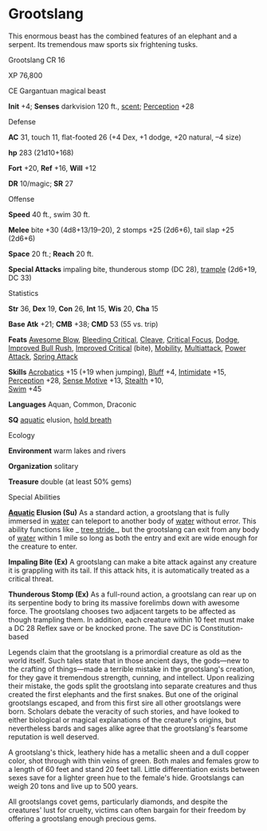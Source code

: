 # Grootslang

This enormous beast has the combined features of an elephant and a serpent. Its tremendous maw sports six frightening tusks.

Grootslang CR 16

XP 76,800

CE Gargantuan magical beast

**Init** +4; **Senses** darkvision 120 ft., [scent](monsters/universalMonsterRules.md#_scent); [Perception](skills/perception.md#_perception) +28

Defense

**AC** 31, touch 11, flat-footed 26 (+4 Dex, +1 dodge, +20 natural, –4 size)

**hp** 283 (21d10+168)

**Fort** +20, **Ref** +16, **Will** +12

**DR** 10/magic; **SR** 27

Offense

**Speed** 40 ft., swim 30 ft.

**Melee** bite +30 (4d8+13/19–20), 2 stomps +25 (2d6+6), tail slap +25 (2d6+6)

**Space** 20 ft.; **Reach** 20 ft.

**Special Attacks** impaling bite, thunderous stomp (DC 28), [trample](monsters/universalMonsterRules.md#_trample) (2d6+19, DC 33)

Statistics

**Str** 36, **Dex** 19, **Con** 26, **Int** 15, **Wis** 20, **Cha** 15

**Base Atk** +21; **CMB** +38; **CMD** 53 (55 vs. trip)

**Feats** [Awesome Blow](monsters/monsterFeats.md#_awesome-blow), [Bleeding Critical](feats.md#_bleeding-critical), [Cleave](feats.md#_cleave), [Critical Focus](feats.md#_critical-focus), [Dodge](feats.md#_dodge), [Improved Bull Rush](feats.md#_improved-bull-rush), [Improved Critical](feats.md#_improved-critical) (bite), [Mobility](feats.md#_mobility), [Multiattack](monsters/monsterFeats.md#_multiattack), [Power Attack](feats.md#_power-attack), [Spring Attack](feats.md#_spring-attack)

**Skills** [Acrobatics](skills/acrobatics.md#_acrobatics) +15 (+19 when jumping), [Bluff](skills/bluff.md#_bluff) +4, [Intimidate](skills/intimidate.md#_intimidate) +15, [Perception](skills/perception.md#_perception) +28, [Sense Motive](skills/senseMotive.md#_sense-motive) +13, [Stealth](skills/stealth.md#_stealth) +10,   
 [Swim](skills/swim.md#_swim) +45

**Languages** Aquan, Common, Draconic

**SQ** [aquatic](monsters/creatureTypes.md#_aquatic-subtype) elusion, [hold breath](monsters/universalMonsterRules.md#_hold-breath)

Ecology

**Environment** warm lakes and rivers

**Organization** solitary

**Treasure** double (at least 50% gems)

Special Abilities

**[Aquatic](monsters/creatureTypes.md#_aquatic-subtype) Elusion (Su)** As a standard action, a grootslang that is fully immersed in [water](monsters/creatureTypes.md#_water-subtype) can teleport to another body of [water](monsters/creatureTypes.md#_water-subtype) without error. This ability functions like _ [tree stride](spells/treeStride.md#_tree-stride)_, but the grootslang can exit from any body of [water](monsters/creatureTypes.md#_water-subtype) within 1 mile so long as both the entry and exit are wide enough for the creature to enter.

**Impaling Bite (Ex)** A grootslang can make a bite attack against any creature it is grappling with its tail. If this attack hits, it is automatically treated as a critical threat.

**Thunderous Stomp (Ex)** As a full-round action, a grootslang can rear up on its serpentine body to bring its massive forelimbs down with awesome force. The grootslang chooses two adjacent targets to be affected as though trampling them. In addition, each creature within 10 feet must make a DC 28 Reflex save or be knocked prone. The save DC is Constitution-based

Legends claim that the grootslang is a primordial creature as old as the world itself. Such tales state that in those ancient days, the gods—new to the crafting of things—made a terrible mistake in the grootslang's creation, for they gave it tremendous strength, cunning, and intellect. Upon realizing their mistake, the gods split the grootslang into separate creatures and thus created the first elephants and the first snakes. But one of the original grootslangs escaped, and from this first sire all other grootslangs were born. Scholars debate the veracity of such stories, and have looked to either biological or magical explanations of the creature's origins, but nevertheless bards and sages alike agree that the grootslang's fearsome reputation is well deserved.

A grootslang's thick, leathery hide has a metallic sheen and a dull copper color, shot through with thin veins of green. Both males and females grow to a length of 60 feet and stand 20 feet tall. Little differentiation exists between sexes save for a lighter green hue to the female's hide. Grootslangs can weigh 20 tons and live up to 500 years.

All grootslangs covet gems, particularly diamonds, and despite the creatures' lust for cruelty, victims can often bargain for their freedom by offering a grootslang enough precious gems.


